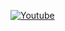 
[![Youtube](https://cdn-icons-png.flaticon.com/256/1384/1384060.png)](https://www.youtube.com/channel/UCO7zkmL72QYNqj-cLEKQllg)
